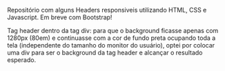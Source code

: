 Repositório com alguns Headers responsiveis utilizando HTML, CSS e Javascript. Em breve com Bootstrap!

Tag header dentro da tag div: para que o background ficasse apenas com 1280px (80em) e continuasse com a cor de fundo preta ocupando toda a tela (independente do tamanho do monitor do usuário), optei por colocar uma div para ser o background da tag header e alcançar o resultado esperado.
